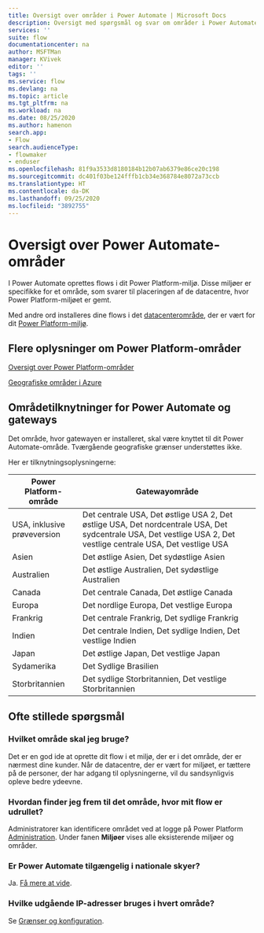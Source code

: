 ```yaml
---
title: Oversigt over områder i Power Automate | Microsoft Docs
description: Oversigt med spørgsmål og svar om områder i Power Automate
services: ''
suite: flow
documentationcenter: na
author: MSFTMan
manager: KVivek
editor: ''
tags: ''
ms.service: flow
ms.devlang: na
ms.topic: article
ms.tgt_pltfrm: na
ms.workload: na
ms.date: 08/25/2020
ms.author: hamenon
search.app:
- Flow
search.audienceType:
- flowmaker
- enduser
ms.openlocfilehash: 81f9a3533d8180184b12b07ab6379e86ce20c198
ms.sourcegitcommit: dc401f03be124fffb1cb34e368784e8072a73ccb
ms.translationtype: HT
ms.contentlocale: da-DK
ms.lasthandoff: 09/25/2020
ms.locfileid: "3892755"
---
```

# <a name="power-automate-regions-overview"></a>Oversigt over Power Automate-områder

I Power Automate oprettes flows i dit Power Platform-miljø. Disse miljøer er specifikke for et område, som svarer til placeringen af de datacentre, hvor Power Platform-miljøet er gemt.

Med andre ord installeres dine flows i det [datacenterområde](https://azure.microsoft.com/regions/), der er vært for dit [Power Platform-miljø](environments-overview-admin.md).

## <a name="more-information-about-power-platform-regions"></a>Flere oplysninger om Power Platform-områder

[Oversigt over Power Platform-områder](/power-platform/admin/regions-overview)

[Geografiske områder i Azure](https://azure.microsoft.com/global-infrastructure/geographies/)

## <a name="region-mappings-for-power-automate-and-gateways"></a>Områdetilknytninger for Power Automate og gateways

Det område, hvor gatewayen er installeret, skal være knyttet til dit Power Automate-område. Tværgående geografiske grænser understøttes ikke. 

Her er tilknytningsoplysningerne:

Power Platform-område|Gatewayområde
-----|-----
USA, inklusive prøveversion|Det centrale USA, Det østlige USA 2, Det østlige USA, Det nordcentrale USA, Det sydcentrale USA, Det vestlige USA 2, Det vestlige centrale USA, Det vestlige USA
Asien|Det østlige Asien, Det sydøstlige Asien
Australien|Det østlige Australien, Det sydøstlige Australien
Canada|Det centrale Canada, Det østlige Canada
Europa|Det nordlige Europa, Det vestlige Europa
Frankrig|Det centrale Frankrig, Det sydlige Frankrig
Indien|Det centrale Indien, Det sydlige Indien, Det vestlige Indien
Japan|Det østlige Japan, Det vestlige Japan
Sydamerika|Det Sydlige Brasilien
Storbritannien|Det sydlige Storbritannien, Det vestlige Storbritannien

## <a name="frequently-asked-questions"></a>Ofte stillede spørgsmål

### <a name="what-region-should-i-use"></a>Hvilket område skal jeg bruge?

Det er en god ide at oprette dit flow i et miljø, der er i det område, der er nærmest dine kunder. Når de datacentre, der er vært for miljøet, er tættere på de personer, der har adgang til oplysningerne, vil du sandsynligvis opleve bedre ydeevne.

### <a name="how-can-i-find-out-the-region-where-my-flow-is-deployed"></a>Hvordan finder jeg frem til det område, hvor mit flow er udrullet?

Administratorer kan identificere området ved at logge på Power Platform [Administration](https://admin.powerplatform.microsoft.com/). Under fanen **Miljøer** vises alle eksisterende miljøer og områder.

### <a name="is-power-automate-available-in-national-clouds"></a>Er Power Automate tilgængelig i nationale skyer?

Ja. [Få mere at vide](./us-govt.md).

### <a name="what-outbound-ip-addresses-are-used-in-each-region"></a>Hvilke udgående IP-adresser bruges i hvert område?

Se [Grænser og konfiguration](limits-and-config.md).
